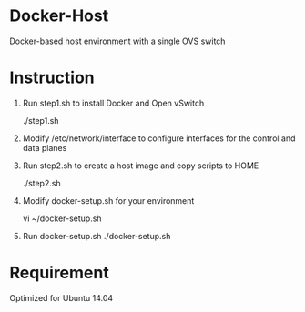 # Docker-Host
Docker-based host environment with a single OVS switch

# Instruction
1. Run step1.sh to install Docker and Open vSwitch

	./step1.sh

2. Modify /etc/network/interface to configure interfaces for the control and data planes

3. Run step2.sh to create a host image and copy scripts to HOME

	./step2.sh

4. Modify docker-setup.sh for your environment

	vi ~/docker-setup.sh

5. Run docker-setup.sh
	./docker-setup.sh

# Requirement
Optimized for Ubuntu 14.04
